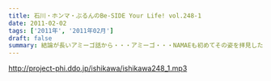 ```yaml
---
title: 石川・ホンマ・ぶるんのBe-SIDE Your Life! vol.248-1
date: 2011-02-02
tags: ['2011年', '2011年02月']
draft: false
summary: 結論が長いアミーゴ話から・・・アミーゴ・・・NAMAEも初めてその姿を拝見したときに「石川サン…カワイ過ぎて若干緊張を覚えるのですが…」と言ったところ「実わ、俺もそうだったよ～～」と言っていました。真実。NAMAE
---
```


http://project-phi.ddo.jp/ishikawa/ishikawa248_1.mp3
